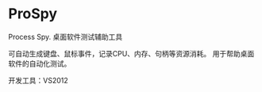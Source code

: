ProSpy
======

Process Spy. 桌面软件测试辅助工具

可自动生成键盘、鼠标事件，记录CPU、内存、句柄等资源消耗。
用于帮助桌面软件的自动化测试。

开发工具：VS2012
